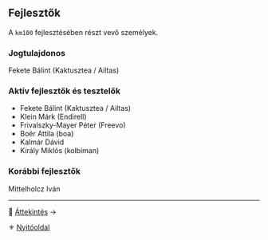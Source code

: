 ## Fejlesztők

A `km100` fejlesztésében részt vevő személyek.

### Jogtulajdonos

Fekete Bálint (Kaktusztea / Ailtas)

### Aktív fejlesztők és tesztelők

- Fekete Bálint (Kaktusztea / Ailtas)
- Klein Márk (Endirell)
- Frivalszky-Mayer Péter (Freevo)
- Boér Attila (boa)
- Kalmár Dávid
- Király Miklós (kolbiman)

### Korábbi fejlesztők

Mittelholcz Iván

---

🔗 [Áttekintés](003_attekintes.md) →

⚜️ [Nyitóoldal](start.md)
